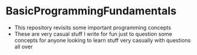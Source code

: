 # BasicProgrammingFundamentals

* This repository revisits some important programming concepts
* These are very casual stuff I write for fun just to question some concepts  for anyone looking to learn stuff very casually with questions all over
